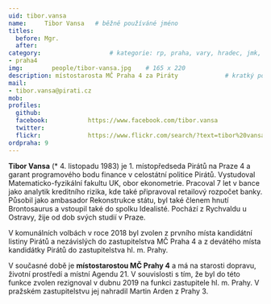 ```yaml
---
uid: tibor.vansa
name:     Tibor Vansa  	# běžně používáné jméno
titles:
  before: Mgr. 
  after:
category:                 	# kategorie: rp, praha, vary, hradec, jmk, senat
- praha4
img: 		people/tibor-vansa.jpg    # 165 x 220
description: místostarosta MČ Praha 4 za Piráty            	# kratký popis, max 160 znaků
mail:
- tibor.vansa@pirati.cz
mob:			  
profiles:
  github:                 
  facebook: 		  https://www.facebook.com/tibor.vansa
  twitter: 		  
  flickr:     		  https://www.flickr.com/search/?text=tibor%20vansa
ordpraha: 9
---
```


**Tibor Vansa** (* 4. listopadu 1983) je 1. místopředseda Pirátů na Praze 4 a garant programového bodu finance v celostátní politice Pirátů. Vystudoval Matematicko-fyzikální fakultu UK, obor ekonometrie. Pracoval 7 let v bance jako analytik kreditního rizika, kde také připravoval retailový rozpočet banky. Působil jako ambasador Rekonstrukce státu, byl také členem hnutí Brontosaurus a vstoupil také do spolku Idealisté. Pochází z Rychvaldu u Ostravy, žije od dob svých studií v Praze. 

V komunálních volbách v roce 2018 byl zvolen z prvního místa kandidátní listiny Pirátů a nezávislých do zastupitelstva MČ Praha 4 a z devátého místa kandidátky Pirátů do zastupitelstva hl. m. Prahy.

V současné době je **místostarostou MČ Prahy 4** a má na starosti dopravu, životní prostředí a místní Agendu 21. V souvislosti s tím, že byl do této funkce zvolen rezignoval v dubnu 2019 na funkci zastupitele hl. m. Prahy. V pražském zastupitelstvu jej nahradil Martin Arden z Prahy 3.


